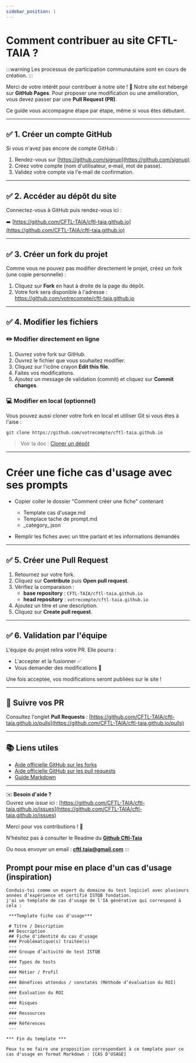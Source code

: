 ```yaml
---
sidebar_position: 1
---
```


# Comment contribuer au site CFTL-TAIA ?


:::warning
Les processus de participation communautaire sont en cours de création.
:::

Merci de votre intérêt pour contribuer à notre site ! 🎉
Notre site est hébergé sur **GitHub Pages**. Pour proposer une modification ou une amélioration, vous devez passer par une **Pull Request (PR)**.

Ce guide vous accompagne étape par étape, même si vous êtes débutant.

---

## ✅ 1. Créer un compte GitHub

Si vous n'avez pas encore de compte GitHub :

1. Rendez-vous sur [https://github.com/signup](https://github.com/signup)
2. Créez votre compte (nom d'utilisateur, e‑mail, mot de passe).
3. Validez votre compte via l'e‑mail de confirmation.

---

## ✅ 2. Accéder au dépôt du site

Connectez-vous à GitHub puis rendez-vous ici :

➡️ [https://github.com/CFTL-TAIA/cftl-taia.github.io](https://github.com/CFTL-TAIA/cftl-taia.github.io)

---

## ✅ 3. Créer un fork du projet

Comme vous ne pouvez pas modifier directement le projet, créez un fork (une copie personnelle) :

1. Cliquez sur **Fork** en haut à droite de la page du dépôt.
2. Votre fork sera disponible à l'adresse : https://github.com/votrecompte/cftl-taia.github.io

---
## ✅ 4. Modifier les fichiers

### ✏️ Modifier directement en ligne
1. Ouvrez votre fork sur GitHub.
2. Ouvrez le fichier que vous souhaitez modifier.
3. Cliquez sur l'icône crayon **Edit this file**.
4. Faites vos modifications.
5. Ajoutez un message de validation (commit) et cliquez sur **Commit changes**.


### 💻 Modifier en local (optionnel)
Vous pouvez aussi cloner votre fork en local et utiliser Git si vous êtes à l'aise :

```
git clone https://github.com/votrecompte/cftl-taia.github.io
```

> Voir la doc : [Cloner un dépôt](https://docs.github.com/fr/repositories/creating-and-managing-repositories/cloning-a-repository)

---

# Créer une fiche cas d'usage avec  ses prompts

- Copier coller le dossier "Comment créer une fiche" contenant 
  - Template cas d'usage.md
  - Templace tache de prompt.md
  - \_category_.json

- Remplir les fiches avec un titre parlant et les informations demandés

---

## ✅ 5. Créer une Pull Request

1. Retournez sur votre fork.
2. Cliquez sur **Contribute** puis **Open pull request**.
3. Vérifiez la comparaison :
   - **base repository** : `CFTL-TAIA/cftl-taia.github.io`
   - **head repository** : `votrecompte/cftl-taia.github.io`
4. Ajoutez un titre et une description.
5. Cliquez sur **Create pull request**.
---

## ✅ 6. Validation par l'équipe

L'équipe du projet relira votre PR. Elle pourra :
- L'accepter et la fusionner ✅
- Vous demander des modifications 🔄

Une fois acceptée, vos modifications seront publiées sur le site !

---

## 📌 Suivre vos PR

Consultez l'onglet **Pull Requests** :
[https://github.com/CFTL-TAIA/cftl-taia.github.io/pulls](https://github.com/CFTL-TAIA/cftl-taia.github.io/pulls)

---

## 📚 Liens utiles

- [Aide officielle GitHub sur les forks](https://docs.github.com/fr/get-started/quickstart/fork-a-repo)
- [Aide officielle GitHub sur les pull requests](https://docs.github.com/fr/pull-requests/collaborating-with-pull-requests/proposing-changes-to-your-work-with-pull-requests/about-pull-requests)
- [Guide Markdown](https://www.markdownguide.org/basic-syntax/)

---

✉️ **Besoin d'aide ?**  
Ouvrez une *issue* ici : [https://github.com/CFTL-TAIA/cftl-taia.github.io/issues](https://github.com/CFTL-TAIA/cftl-taia.github.io/issues)

Merci pour vos contributions ! 💙


N'hésitez pas à consulter le Readme du **[Github Cftl-Taia](https://github.com/CFTL-TAIA/cftl-taia.github.io)**

Ou nous envoyer un email : **cftl.taia@gmail.com**
:::

## Prompt pour mise en place d'un cas d'usage (inspiration)
``` 
Conduis-toi comme un expert du domaine du test logiciel avec plusieurs années d’expérience et certifié ISTQB fondation.
j'ai un template de cas d'usage de l'IA générative qui correspond à cela :
 
 ***Template fiche cas d'usage***

 # Titre / Description
 ## Description
 ## Fiche d'identité du cas d'usage
 ### Problématique(s) traitée(s) 
 ---
 ### Groupe d’activité de test ISTQB 
 ---
 ### Types de tests 
 ---
 ### Métier / Profil
 ---
 ### Bénéfices attendus / constatés (Méthode d’évaluation du ROI)
 ---
 ### Evaluation du ROI
 ---
 ### Risques
 ---
 ### Ressources 
 ---
 ### Références
 ---
 
*** Fin du template ***

Peux tu me faire une proposition correspondant à ce template pour ce cas d'usage en format Markdown : [CAS D'USAGE]

``` 